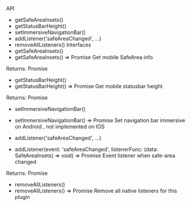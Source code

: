 API
- getSafeAreaInsets()
- getStatusBarHeight()
- setImmersiveNavigationBar()
- addListener('safeAreaChanged', ...)
- removeAllListeners()
Interfaces
- getSafeAreaInsets()
- getSafeAreaInsets() => Promise<SafeAreaInsets>
Get mobile SafeArea info

Returns: Promise<SafeAreaInsets>

- getStatusBarHeight()
- getStatusBarHeight() => Promise<StatusBarInfo>
Get mobile statusbar height

Returns: Promise<StatusBarInfo>

- setImmersiveNavigationBar()
- setImmersiveNavigationBar() => Promise<void>
Set navigation bar immersive on Android , not implemented on IOS

- addListener('safeAreaChanged', ...)
- addListener(event: 'safeAreaChanged', listenerFunc: (data: SafeAreaInsets) => void) => Promise<PluginListenerHandle>
Event listener when safe-area changed

Returns: Promise<PluginListenerHandle>

- removeAllListeners()
- removeAllListeners() => Promise<void>
Remove all native listeners for this plugin